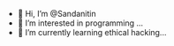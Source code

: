 - 👋 Hi, I’m @Sandanitin
- 👀 I’m interested in programming ...
- 🌱 I’m currently learning ethical hacking...


<!---
Sandanitin/Sandanitin is a ✨ special ✨ repository because its `README.md` (this file) appears on your GitHub profile.
You can click the Preview link to take a look at your changes.
--->
